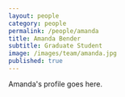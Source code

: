 ```yaml
---
layout: people
category: people
permalink: /people/amanda
title: Amanda Bender
subtitle: Graduate Student
image: /images/team/amanda.jpg
published: true
---
```


Amanda's profile goes here.